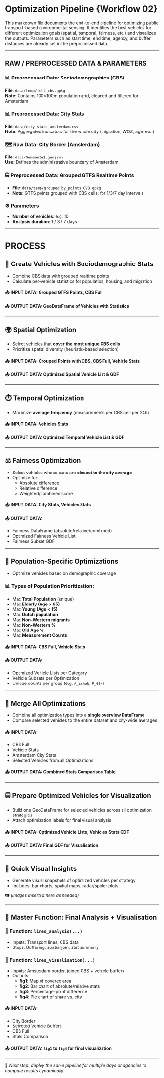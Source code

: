 # Optimization Pipeline {Workflow 02}

This markdown file documents the end-to-end pipeline for optimizing public transport-based environmental sensing. It identifies the best vehicles for different optimization goals (spatial, temporal, fairness, etc.) and visualizes the outputs. Parameters such as start time, end time, agency, and buffer distances are already set in the preprocessed data.

---

## RAW / PREPROCESSED DATA & PARAMETERS

### 📊 Preprocessed Data: Sociodemographics (CBS)  
**File**: `data/temp/full_cbs.gpkg`  
**Note**: Contains 100×100m population grid, cleaned and filtered for Amsterdam  

### 📊 Preprocessed Data: City Stats  
**File**: `data/city_stats_amsterdam.csv`  
**Note**: Aggregated indicators for the whole city (migration, WOZ, age, etc.)  

### 🗺️ Raw Data: City Border (Amsterdam)  
**File**: `data/Gemeente2.geojson`  
**Use**: Defines the administrative boundary of Amsterdam  

### 🚍 Preprocessed Data: Grouped GTFS Realtime Points  
- **File**: `data/temp/grouped_by_points_GVB.gpkg`  
- **Note**: GTFS points grouped with CBS cells, for 1/3/7 day intervals  

### ⚙️ Parameters  
- **Number of vehicles**: e.g. 10  
- **Analysis duration**: 1 / 3 / 7 days  

---

# PROCESS

## 🧠 Create Vehicles with Sociodemographic Stats

- Combine CBS data with grouped realtime points  
- Calculate per-vehicle statistics for population, housing, and migration  

#### 📥 INPUT DATA: Grouped GTFS Points, CBS Full  
#### 📤 OUTPUT DATA: GeoDataFrame of Vehicles with Statistics  

---

## 🌍 Spatial Optimization

- Select vehicles that **cover the most unique CBS cells**  
- Prioritize spatial diversity (heuristic-based selection)

#### 📥 INPUT DATA: Grouped Points with CBS, CBS Full, Vehicle Stats  
#### 📤 OUTPUT DATA: Optimized Spatial Vehicle List & GDF  

---

## ⏱️ Temporal Optimization

- Maximize **average frequency** (measurements per CBS cell per 24h)  

#### 📥 INPUT DATA: Vehicles Stats  
#### 📤 OUTPUT DATA: Optimized Temporal Vehicle List & GDF  

---

## ⚖️ Fairness Optimization

- Select vehicles whose stats are **closest to the city average**  
- Optimize for:  
  - Absolute difference  
  - Relative difference  
  - Weighted/combined score  

#### 📥 INPUT DATA: City Stats, Vehicles Stats  
#### 📤 OUTPUT DATA:  
- Fairness DataFrame (absolute/relative/combined)  
- Optimized Fairness Vehicle List  
- Fairness Subset GDF  

---

## 👥 Population-Specific Optimizations

- Optimize vehicles based on demographic coverage

### 📊 Types of Population Prioritization:
- Max **Total Population** (unique)
- Max **Elderly (Age > 65)**  
- Max **Young (Age < 15)**  
- Max **Dutch population**  
- Max **Non-Western migrants**  
- Max **Non-Western %**  
- Max **Old Age %**  
- Max **Measurement Counts**

#### 📥 INPUT DATA: CBS Full, Vehicle Stats  
#### 📤 OUTPUT DATA:  
- Optimized Vehicle Lists per Category  
- Vehicle Subsets per Optimization  
- Unique counts per group (e.g. `A_inhab`, `P_65+`)

---

## 🔀 Merge All Optimizations

- Combine all optimization types into a **single overview DataFrame**  
- Compare selected vehicles to the entire dataset and city-wide averages  

#### 📥 INPUT DATA:  
- CBS Full  
- Vehicle Stats  
- Amsterdam City Stats  
- Selected Vehicles from all Optimizations  

#### 📤 OUTPUT DATA: Combined Stats Comparison Table  

---

## 🚍 Prepare Optimized Vehicles for Visualization

- Build one GeoDataFrame for selected vehicles across all optimization strategies  
- Attach optimization labels for final visual analysis  

#### 📥 INPUT DATA: Optimized Vehicle Lists, Vehicles Stats GDF  
#### 📤 OUTPUT DATA: Final GDF for Visualisation  

---

## 📸 Quick Visual Insights

- Generate visual snapshots of optimized vehicles per strategy  
- Includes: bar charts, spatial maps, radar/spider plots  

📷 *(images inserted here as needed)*  

---

## 🧪 Master Function: Final Analysis + Visualisation

### 🔧 Function: `lines_analysis(...)`  
- Inputs: Transport lines, CBS data  
- Steps: Buffering, spatial join, stat summary  

### 🧪 Function: `lines_visualisation(...)`  
- Inputs: Amsterdam border, joined CBS + vehicle buffers  
- Outputs:  
  - **fig1**: Map of covered area  
  - **fig2**: Bar chart of absolute/relative stats  
  - **fig3**: Percentage-point difference  
  - **fig4**: Pie chart of share vs. city  

#### 📥 INPUT DATA:  
- City Border  
- Selected Vehicle Buffers  
- CBS Full  
- Stats Comparison  

#### 📤 OUTPUT DATA: `fig1` to `fig4` for final visualization  

---

🎯 *Next step: deploy the same pipeline for multiple days or agencies to compare results dynamically.*
